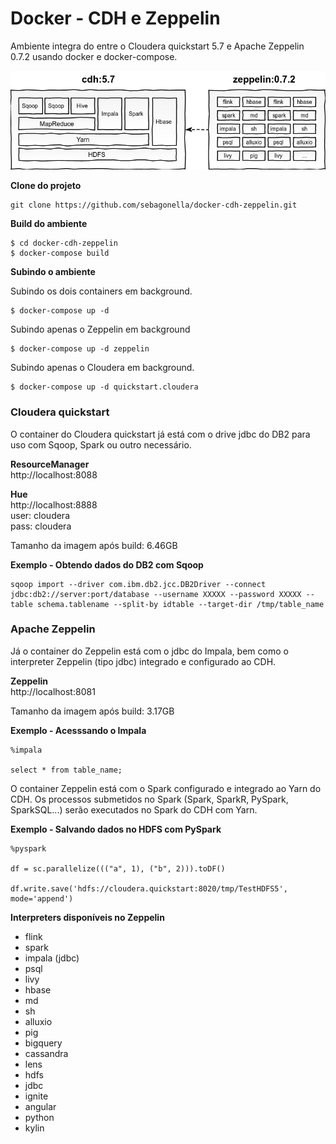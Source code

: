 # Docker - CDH e Zeppelin

Ambiente integra do entre o Cloudera quickstart 5.7 e Apache Zeppelin 0.7.2 usando docker e docker-compose.

![Architecture](architecture/architecture.png)

**Clone do projeto**

```
git clone https://github.com/sebagonella/docker-cdh-zeppelin.git
```

**Build do ambiente**

```
$ cd docker-cdh-zeppelin
$ docker-compose build
```

**Subindo o ambiente**

Subindo os dois containers em background.

```
$ docker-compose up -d
```

Subindo apenas o Zeppelin em background

```
$ docker-compose up -d zeppelin
```

Subindo apenas o Cloudera em background.

```
$ docker-compose up -d quickstart.cloudera
```

### Cloudera quickstart

O container do Cloudera quickstart já está com o drive jdbc do DB2 para uso com Sqoop, Spark ou outro necessário.

**ResourceManager**  
http://localhost:8088

**Hue**  
http://localhost:8888  
user: cloudera  
pass: cloudera  
  
Tamanho da imagem após build: 6.46GB

**Exemplo - Obtendo dados do DB2 com Sqoop**

```
sqoop import --driver com.ibm.db2.jcc.DB2Driver --connect jdbc:db2://server:port/database --username XXXXX --password XXXXX --table schema.tablename --split-by idtable --target-dir /tmp/table_name
```

### Apache Zeppelin

Já o container do Zeppelin está com o jdbc do Impala, bem como o interpreter Zeppelin (tipo jdbc) integrado e configurado ao CDH. 

**Zeppelin**  
http://localhost:8081  

Tamanho da imagem após build: 3.17GB

**Exemplo - Acesssando o Impala**

```
%impala

select * from table_name;
```

O container Zeppelin está com o Spark configurado e integrado ao Yarn do CDH. Os processos submetidos no Spark (Spark, SparkR, PySpark, SparkSQL...) serão executados no Spark do CDH com Yarn.

**Exemplo - Salvando dados no HDFS com PySpark**

```
%pyspark

df = sc.parallelize((("a", 1), ("b", 2))).toDF()

df.write.save('hdfs://cloudera.quickstart:8020/tmp/TestHDFS5', mode='append')
```

**Interpreters disponíveis no Zeppelin**

* flink
* spark 
* impala (jdbc)
* psql
* livy
* hbase
* md
* sh
* alluxio
* pig
* bigquery
* cassandra
* lens
* hdfs
* jdbc
* ignite
* angular
* python
* kylin